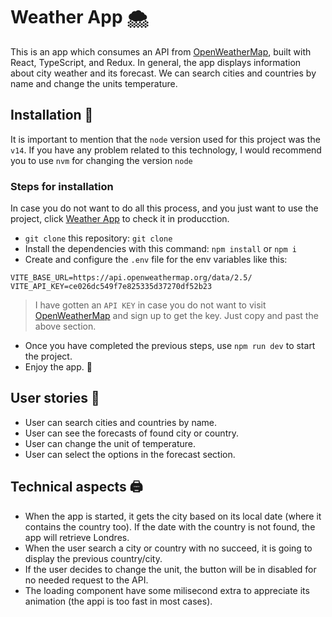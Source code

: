 # Weather App :cloud_with_snow:
This is an app which consumes an API from [OpenWeatherMap](https://openweathermap.org/api), built with React, TypeScript, and Redux. In general, the app displays information about city weather and its forecast. We can search cities and countries by name and change the units temperature.

## Installation :electric_plug:
It is important to mention that the `node` version used for this project was the `v14`. If you have any problem related to this technology, I would recommend you to use `nvm` for changing the version `node`

### Steps for installation
In case you do not want to do all this process, and you just want to use the project, click [Weather App](https://weather-sneuder.vercel.app/) to check it in producction. 

- `git clone` this repository: `git clone`
- Install the dependencies with this command: `npm install` or `npm i`
- Create and configure the `.env` file for the env variables like this:
```
VITE_BASE_URL=https://api.openweathermap.org/data/2.5/
VITE_API_KEY=ce026dc549f7e825335d37270df52b23
```
> I have gotten an `API KEY` in case you do not want to visit [OpenWeatherMap](https://openweathermap.org/api) and sign up to get the key. Just copy and past the above section.

- Once you have completed the previous steps, use `npm run dev` to start the project.
- Enjoy the app. :partying_face:

## User stories :mage:
- User can search cities and countries by name.
- User can see the forecasts of found city or country.
- User can change the unit of temperature.
- User can select the options in the forecast section.

## Technical aspects :printer:
- When the app is started, it gets the city based on its local date (where it contains the country too). If the date with the country is not found, the app will retrieve Londres.
- When the user search a city or country with no succeed, it is going to display the previous country/city.
- If the user decides to change the unit, the button will be in disabled for no needed request to the API.
- The loading component have some milisecond extra to appreciate its animation (the appi is too fast in most cases).
